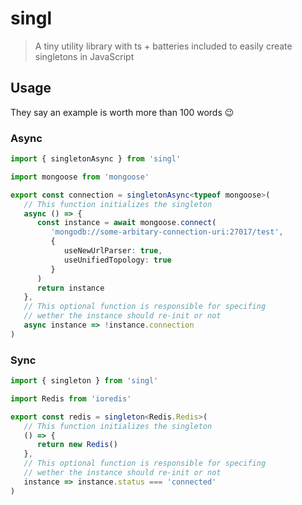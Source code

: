 # singl

> A tiny utility library with ts + batteries included to easily create singletons in JavaScript

## Usage

They say an example is worth more than 100 words 😉

### Async

```typescript
import { singletonAsync } from 'singl'

import mongoose from 'mongoose'

export const connection = singletonAsync<typeof mongoose>(
   // This function initializes the singleton
   async () => {
      const instance = await mongoose.connect(
         'mongodb://some-arbitary-connection-uri:27017/test',
         {
            useNewUrlParser: true,
            useUnifiedTopology: true
         }
      )
      return instance
   },
   // This optional function is responsible for specifing
   // wether the instance should re-init or not
   async instance => !instance.connection
)
```

### Sync

```typescript
import { singleton } from 'singl'

import Redis from 'ioredis'

export const redis = singleton<Redis.Redis>(
   // This function initializes the singleton
   () => {
      return new Redis()
   },
   // This optional function is responsible for specifing
   // wether the instance should re-init or not
   instance => instance.status === 'connected'
)
```
